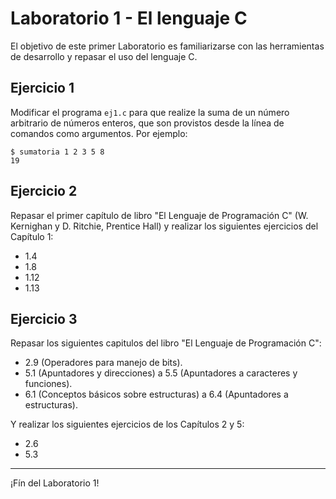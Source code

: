# Laboratorio 1 - El lenguaje C

El objetivo de este primer Laboratorio es familiarizarse con las herramientas de desarrollo y repasar el uso del lenguaje C.

## Ejercicio 1
Modificar el programa `ej1.c` para que realize la suma de un número arbitrario de números enteros, que son provistos desde la línea de comandos como argumentos. Por ejemplo:
```
$ sumatoria 1 2 3 5 8
19
```

## Ejercicio 2
Repasar el primer capítulo de libro "El Lenguaje de Programación C" (W. Kernighan y D. Ritchie, Prentice Hall) y realizar los siguientes ejercicios del Capítulo 1: 
- 1.4
- 1.8
- 1.12
- 1.13

## Ejercicio 3
Repasar los siguientes capitulos del libro "El Lenguaje de Programación C":
- 2.9 (Operadores para manejo de bits).
- 5.1 (Apuntadores y direcciones) a 5.5 (Apuntadores a caracteres y funciones).
- 6.1 (Conceptos básicos sobre estructuras) a 6.4 (Apuntadores a estructuras).

Y realizar los siguientes ejercicios de los Capítulos 2 y 5:
- 2.6
- 5.3

---

¡Fín del Laboratorio 1!
